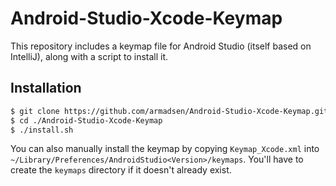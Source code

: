 # Android-Studio-Xcode-Keymap

This repository includes a keymap file for Android Studio (itself based on IntelliJ), along with a script to install it.

## Installation

```bash
$ git clone https://github.com/armadsen/Android-Studio-Xcode-Keymap.git
$ cd ./Android-Studio-Xcode-Keymap
$ ./install.sh
```

You can also manually install the keymap by copying `Keymap_Xcode.xml` into `~/Library/Preferences/AndroidStudio<Version>/keymaps`. You'll have to create the `keymaps` directory if it doesn't already exist.

